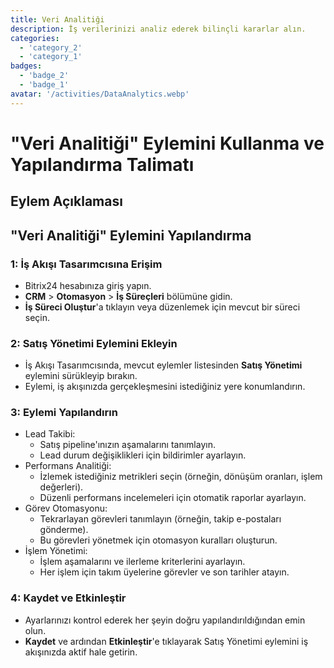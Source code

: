 ```yaml
---
title: Veri Analitiği
description: İş verilerinizi analiz ederek bilinçli kararlar alın.
categories: 
  - 'category_2'
  - 'category_1'
badges: 
  - 'badge_2'
  - 'badge_1'
avatar: '/activities/DataAnalytics.webp'
---
```

# "Veri Analitiği" Eylemini Kullanma ve Yapılandırma Talimatı

## Eylem Açıklaması

## **"Veri Analitiği" Eylemini Yapılandırma**

### 1: İş Akışı Tasarımcısına Erişim
- Bitrix24 hesabınıza giriş yapın.
- **CRM** > **Otomasyon** > **İş Süreçleri** bölümüne gidin.
- **İş Süreci Oluştur**'a tıklayın veya düzenlemek için mevcut bir süreci seçin.

### 2: Satış Yönetimi Eylemini Ekleyin
- İş Akışı Tasarımcısında, mevcut eylemler listesinden **Satış Yönetimi** eylemini sürükleyip bırakın.
- Eylemi, iş akışınızda gerçekleşmesini istediğiniz yere konumlandırın.

### 3: Eylemi Yapılandırın
- Lead Takibi:
  - Satış pipeline'ınızın aşamalarını tanımlayın.
  - Lead durum değişiklikleri için bildirimler ayarlayın.
- Performans Analitiği:
  - İzlemek istediğiniz metrikleri seçin (örneğin, dönüşüm oranları, işlem değerleri).
  - Düzenli performans incelemeleri için otomatik raporlar ayarlayın.
- Görev Otomasyonu:
  - Tekrarlayan görevleri tanımlayın (örneğin, takip e-postaları gönderme).
  - Bu görevleri yönetmek için otomasyon kuralları oluşturun.
- İşlem Yönetimi:
  - İşlem aşamalarını ve ilerleme kriterlerini ayarlayın.
  - Her işlem için takım üyelerine görevler ve son tarihler atayın.

### 4: Kaydet ve Etkinleştir
- Ayarlarınızı kontrol ederek her şeyin doğru yapılandırıldığından emin olun.
- **Kaydet** ve ardından **Etkinleştir**'e tıklayarak Satış Yönetimi eylemini iş akışınızda aktif hale getirin.